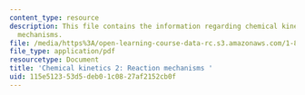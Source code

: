 ```yaml
---
content_type: resource
description: This file contains the information regarding chemical kinetics 2-reaction
  mechanisms.
file: /media/https%3A/open-learning-course-data-rc.s3.amazonaws.com/1-84j-atmospheric-chemistry-fall-2013/115e512353d5deb01c0827af2152cb0f_MIT1_84JF13_Lec3_kinetics2.pdf
file_type: application/pdf
resourcetype: Document
title: 'Chemical kinetics 2: Reaction mechanisms '
uid: 115e5123-53d5-deb0-1c08-27af2152cb0f
---
```

